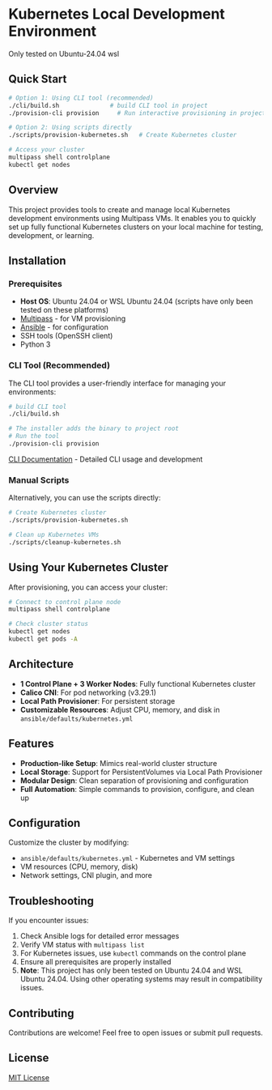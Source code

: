 # Kubernetes Local Development Environment
Only tested on Ubuntu-24.04 wsl

## Quick Start

```bash
# Option 1: Using CLI tool (recommended)
./cli/build.sh              # build CLI tool in project 
./provision-cli provision     # Run interactive provisioning in project root

# Option 2: Using scripts directly
./scripts/provision-kubernetes.sh   # Create Kubernetes cluster

# Access your cluster
multipass shell controlplane
kubectl get nodes
```

## Overview

This project provides tools to create and manage local Kubernetes development environments using Multipass VMs. It enables you to quickly set up fully functional Kubernetes clusters on your local machine for testing, development, or learning.

## Installation

### Prerequisites

- **Host OS**: Ubuntu 24.04 or WSL Ubuntu 24.04 (scripts have only been tested on these platforms)
- [Multipass](https://canonical.com/multipass/install) - for VM provisioning
- [Ansible](https://docs.ansible.com/ansible/latest/installation_guide/index.html) - for configuration
- SSH tools (OpenSSH client)
- Python 3

### CLI Tool (Recommended)

The CLI tool provides a user-friendly interface for managing your environments:

```bash
# build CLI tool
./cli/build.sh

# The installer adds the binary to project root
# Run the tool
./provision-cli provision
```

[CLI Documentation](./cli/README.md) - Detailed CLI usage and development

### Manual Scripts

Alternatively, you can use the scripts directly:

```bash
# Create Kubernetes cluster
./scripts/provision-kubernetes.sh

# Clean up Kubernetes VMs
./scripts/cleanup-kubernetes.sh
```

## Using Your Kubernetes Cluster

After provisioning, you can access your cluster:

```bash
# Connect to control plane node
multipass shell controlplane

# Check cluster status
kubectl get nodes
kubectl get pods -A
```

## Architecture

- **1 Control Plane + 3 Worker Nodes**: Fully functional Kubernetes cluster
- **Calico CNI**: For pod networking (v3.29.1)
- **Local Path Provisioner**: For persistent storage
- **Customizable Resources**: Adjust CPU, memory, and disk in `ansible/defaults/kubernetes.yml`

## Features

- **Production-like Setup**: Mimics real-world cluster structure
- **Local Storage**: Support for PersistentVolumes via Local Path Provisioner
- **Modular Design**: Clean separation of provisioning and configuration
- **Full Automation**: Simple commands to provision, configure, and clean up

## Configuration

Customize the cluster by modifying:

- `ansible/defaults/kubernetes.yml` - Kubernetes and VM settings
- VM resources (CPU, memory, disk)
- Network settings, CNI plugin, and more

## Troubleshooting

If you encounter issues:

1. Check Ansible logs for detailed error messages
2. Verify VM status with `multipass list`
3. For Kubernetes issues, use `kubectl` commands on the control plane
4. Ensure all prerequisites are properly installed
5. **Note**: This project has only been tested on Ubuntu 24.04 and WSL Ubuntu 24.04. Using other operating systems may result in compatibility issues.

## Contributing

Contributions are welcome! Feel free to open issues or submit pull requests.

## License

[MIT License](LICENSE)
